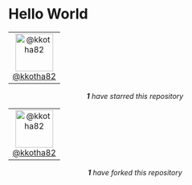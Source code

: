 # Hello World

<!-- REPOSITORY_STARS:START -->
<table><tbody><tr><td align="center"><a href="https://github.com/kkotha82" rel="nofollow"><img src="https://avatars3.githubusercontent.com/u/15326217?v=4" alt="@kkotha82" style="max-width:100%;" width="75px;"><br/>@kkotha82</a> </td></tr></tbody></table><p align="center"><i><b>1</b> have starred this repository</i></p>
<!-- REPOSITORY_STARS:END -->


<!-- REPOSITORY_FORKS:START -->
<table><tbody><tr><td align="center"><a href="https://github.com/kkotha82" rel="nofollow"><img src="https://avatars3.githubusercontent.com/u/15326217?v=4" alt="@kkotha82" style="max-width:100%;" width="75px;"><br/>@kkotha82</a> </td></tr></tbody></table><p align="center"><i><b>1</b> have forked this repository</i></p>
<!-- REPOSITORY_FORKS:END -->
